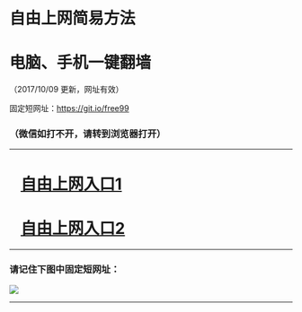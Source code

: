 ﻿# 自由上网简易方法

# 电脑、手机一键翻墙

（2017/10/09 更新，网址有效）

固定短网址：https://git.io/free99

### （微信如打不开，请转到浏览器打开）


***





# &nbsp;&nbsp; <a href="http://ft2823511863.fwq-tz-1001.info/fwqtz01.html?t=100900123492 " target="_blank">自由上网入口1</a>
# &nbsp;&nbsp; <a href="http://ft100728516.fwq-tz-1002.info/fwqtz02.html?t=10090019075 " target="_blank">自由上网入口2</a>
***

### 请记住下图中固定短网址：

<img src="https://s3-us-west-2.amazonaws.com/fwq-1001/yjfq-20170905okok.png" /> 


***

